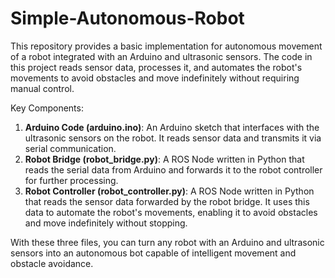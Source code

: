 # Simple-Autonomous-Robot

This repository provides a basic implementation for autonomous movement of a robot integrated with an Arduino and ultrasonic sensors. The code in this project reads sensor data, processes it, and automates the robot's movements to avoid obstacles and move indefinitely without requiring manual control.

Key Components:
1. **Arduino Code (arduino.ino)**: An Arduino sketch that interfaces with the ultrasonic sensors on the robot. It reads sensor data and transmits it via serial communication.
2. **Robot Bridge (robot_bridge.py)**: A ROS Node written in Python that reads the serial data from Arduino and forwards it to the robot controller for further processing.
3. **Robot Controller (robot_controller.py)**: A ROS Node written in Python that reads the sensor data forwarded by the robot bridge. It uses this data to automate the robot's movements, enabling it to avoid obstacles and move indefinitely without stopping.

With these three files, you can turn any robot with an Arduino and ultrasonic sensors into an autonomous bot capable of intelligent movement and obstacle avoidance.
